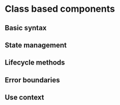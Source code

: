 # Class based components

## Basic syntax

## State management

## Lifecycle methods

## Error boundaries

## Use context
